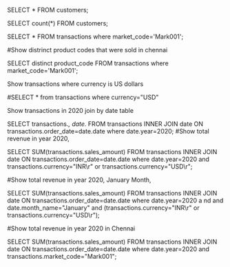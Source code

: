 
SELECT * FROM customers;



SELECT count(*) FROM customers;



SELECT * FROM transactions where market_code='Mark001';

#Show distrinct product codes that were sold in chennai

SELECT distinct product_code FROM transactions where market_code='Mark001';

Show transactions where currency is US dollars

#SELECT * from transactions where currency="USD"

Show transactions in 2020 join by date table

SELECT transactions.*, date.* FROM transactions INNER JOIN date ON transactions.order_date=date.date where date.year=2020;
#Show total revenue in year 2020,

SELECT SUM(transactions.sales_amount) 
FROM transactions INNER JOIN date 
ON 
transactions.order_date=date.date where date.year=2020 
and transactions.currency="INR\r" or transactions.currency="USD\r";

#Show total revenue in year 2020, January Month,

SELECT 
SUM(transactions.sales_amount)
FROM transactions INNER JOIN date 
ON transactions.order_date=date.date where date.year=2020 a
nd and date.month_name="January" and (transactions.currency="INR\r" or transactions.currency="USD\r");

#Show total revenue in year 2020 in Chennai

SELECT 
SUM(transactions.sales_amount) 
FROM transactions INNER JOIN date
 ON transactions.order_date=date.date where date.year=2020 
 and transactions.market_code="Mark001";
